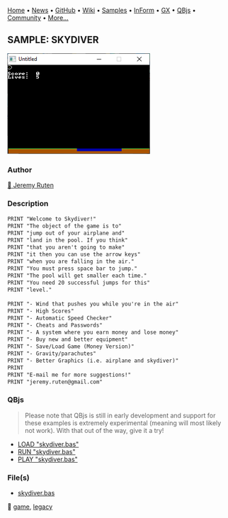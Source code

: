 [Home](https://qb64.com) • [News](../../news.md) • [GitHub](https://github.com/QB64Official/qb64) • [Wiki](https://github.com/QB64Official/qb64/wiki) • [Samples](../../samples.md) • [InForm](../../inform.md) • [GX](../../gx.md) • [QBjs](../../qbjs.md) • [Community](../../community.md) • [More...](../../more.md)

## SAMPLE: SKYDIVER

![screenshot.png](img/screenshot.png)

### Author

[🐝 Jeremy Ruten](../jeremy-ruten.md) 

### Description

```text
PRINT "Welcome to Skydiver!"
PRINT "The object of the game is to"
PRINT "jump out of your airplane and"
PRINT "land in the pool. If you think"
PRINT "that you aren't going to make"
PRINT "it then you can use the arrow keys"
PRINT "when you are falling in the air."
PRINT "You must press space bar to jump."
PRINT "The pool will get smaller each time."
PRINT "You need 20 successful jumps for this"
PRINT "level."

PRINT "- Wind that pushes you while you're in the air"
PRINT "- High Scores"
PRINT "- Automatic Speed Checker"
PRINT "- Cheats and Passwords"
PRINT "- A system where you earn money and lose money"
PRINT "- Buy new and better equipment"
PRINT "- Save/Load Game (Money Version)"
PRINT "- Gravity/parachutes"
PRINT "- Better Graphics (i.e. airplane and skydiver)"
PRINT
PRINT "E-mail me for more suggestions!"
PRINT "jeremy.ruten@gmail.com"
```

### QBjs

> Please note that QBjs is still in early development and support for these examples is extremely experimental (meaning will most likely not work). With that out of the way, give it a try!

* [LOAD "skydiver.bas"](https://qbjs.org/index.html?src=https://qb64.com/samples/skydiver/src/skydiver.bas)
* [RUN "skydiver.bas"](https://qbjs.org/index.html?mode=auto&src=https://qb64.com/samples/skydiver/src/skydiver.bas)
* [PLAY "skydiver.bas"](https://qbjs.org/index.html?mode=play&src=https://qb64.com/samples/skydiver/src/skydiver.bas)

### File(s)

* [skydiver.bas](src/skydiver.bas)

🔗 [game](../game.md), [legacy](../legacy.md)
